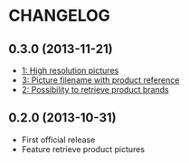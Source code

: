 # CHANGELOG

## 0.3.0 (2013-11-21)

- [1: High resolution pictures](https://github.com/belgattitude/openstore-client/issues/1)
- [3: Picture filename with product reference](https://github.com/belgattitude/openstore-client/issues/3)
- [2: Possibility to retrieve product brands](https://github.com/belgattitude/openstore-client/issues/2)

## 0.2.0 (2013-10-31)

- First official release 
- Feature retrieve product pictures
